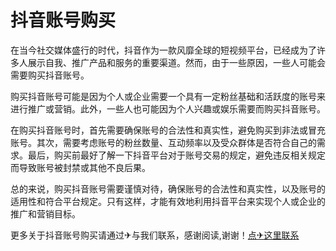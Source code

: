 # 抖音账号购买

在当今社交媒体盛行的时代，抖音作为一款风靡全球的短视频平台，已经成为了许多人展示自我、推广产品和服务的重要渠道。然而，由于一些原因，一些人可能会需要购买抖音账号。

购买抖音账号可能是因为个人或企业需要一个具有一定粉丝基础和活跃度的账号来进行推广或营销。此外，一些人也可能因为个人兴趣或娱乐需要而购买抖音账号。

在购买抖音账号时，首先需要确保账号的合法性和真实性，避免购买到非法或冒充账号。其次，需要考虑账号的粉丝数量、互动频率以及受众群体是否符合自己的需求。最后，购买前最好了解一下抖音平台对于账号交易的规定，避免违反相关规定而导致账号被封禁或其他不良后果。

总的来说，购买抖音账号需要谨慎对待，确保账号的合法性和真实性，以及账号的适用性和符合平台规定。只有这样，才能有效地利用抖音平台来实现个人或企业的推广和营销目标。

更多关于抖音账号购买请通过✈与我们联系，感谢阅读,谢谢！[点✈这里联系](https://t.me/pt99bot)